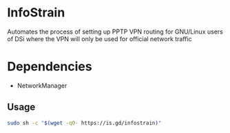 # InfoStrain

Automates the process of setting up PPTP VPN routing for GNU/Linux users of DSi where the VPN will only be used for official network traffic

# Dependencies

- NetworkManager

## Usage

```sh
sudo sh -c "$(wget -qO- https://is.gd/infostrain)"
```
